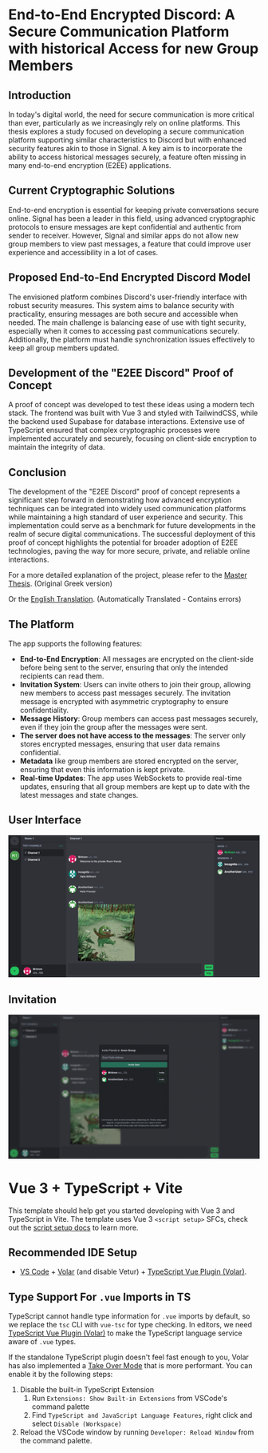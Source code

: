 # End-to-End Encrypted Discord: A Secure Communication Platform with historical Access for new Group Members

## Introduction

In today's digital world, the need for secure communication is more critical than ever, particularly as we increasingly rely on online platforms. This thesis explores a study focused on developing a secure communication platform supporting similar characteristics to Discord but with enhanced security features akin to those in Signal. A key aim is to incorporate the ability to access historical messages securely, a feature often missing in many end-to-end encryption (E2EE) applications.

## Current Cryptographic Solutions

End-to-end encryption is essential for keeping private conversations secure online. Signal has been a leader in this field, using advanced cryptographic protocols to ensure messages are kept confidential and authentic from sender to receiver. However, Signal and similar apps do not allow new group members to view past messages, a feature that could improve user experience and accessibility in a lot of cases.

## Proposed End-to-End Encrypted Discord Model

The envisioned platform combines Discord's user-friendly interface with robust security measures. This system aims to balance security with practicality, ensuring messages are both secure and accessible when needed. The main challenge is balancing ease of use with tight security, especially when it comes to accessing past communications securely. Additionally, the platform must handle synchronization issues effectively to keep all group members updated.

## Development of the "E2EE Discord" Proof of Concept

A proof of concept was developed to test these ideas using a modern tech stack. The frontend was built with Vue 3 and styled with TailwindCSS, while the backend used Supabase for database interactions. Extensive use of TypeScript ensured that complex cryptographic processes were implemented accurately and securely, focusing on client-side encryption to maintain the integrity of data.

## Conclusion

The development of the "E2EE Discord" proof of concept represents a significant step forward in demonstrating how advanced encryption techniques can be integrated into widely used communication platforms while maintaining a high standard of user experience and security. This implementation could serve as a benchmark for future developments in the realm of secure digital communications. The successful deployment of this proof of concept highlights the potential for broader adoption of E2EE technologies, paving the way for more secure, private, and reliable online interactions.

For a more detailed explanation of the project, please refer to the [Master Thesis](). (Original Greek version)

Or the [English Translation](). (Automatically Translated - Contains errors)

## The Platform

The app supports the following features:

- **End-to-End Encryption**: All messages are encrypted on the client-side before being sent to the server, ensuring that only the intended recipients can read them.
- **Invitation System**: Users can invite others to join their group, allowing new members to access past messages securely. The invitation message is encrypted with asymmetric cryptography to ensure confidentiality.
- **Message History**: Group members can access past messages securely, even if they join the group after the messages were sent.
- **The server does not have access to the messages**: The server only stores encrypted messages, ensuring that user data remains confidential.
- **Metadata** like group members are stored encrypted on the server, ensuring that even this information is kept private.
- **Real-time Updates**: The app uses WebSockets to provide real-time updates, ensuring that all group members are kept up to date with the latest messages and state changes.

## User Interface

![alt text](screenshot/UI.png)

## Invitation

![alt text](screenshot/invite.png)






# Vue 3 + TypeScript + Vite

This template should help get you started developing with Vue 3 and TypeScript in Vite. The template uses Vue 3 `<script setup>` SFCs, check out the [script setup docs](https://v3.vuejs.org/api/sfc-script-setup.html#sfc-script-setup) to learn more.

## Recommended IDE Setup

- [VS Code](https://code.visualstudio.com/) + [Volar](https://marketplace.visualstudio.com/items?itemName=Vue.volar) (and disable Vetur) + [TypeScript Vue Plugin (Volar)](https://marketplace.visualstudio.com/items?itemName=Vue.vscode-typescript-vue-plugin).

## Type Support For `.vue` Imports in TS

TypeScript cannot handle type information for `.vue` imports by default, so we replace the `tsc` CLI with `vue-tsc` for type checking. In editors, we need [TypeScript Vue Plugin (Volar)](https://marketplace.visualstudio.com/items?itemName=Vue.vscode-typescript-vue-plugin) to make the TypeScript language service aware of `.vue` types.

If the standalone TypeScript plugin doesn't feel fast enough to you, Volar has also implemented a [Take Over Mode](https://github.com/johnsoncodehk/volar/discussions/471#discussioncomment-1361669) that is more performant. You can enable it by the following steps:

1. Disable the built-in TypeScript Extension
   1. Run `Extensions: Show Built-in Extensions` from VSCode's command palette
   2. Find `TypeScript and JavaScript Language Features`, right click and select `Disable (Workspace)`
2. Reload the VSCode window by running `Developer: Reload Window` from the command palette.
